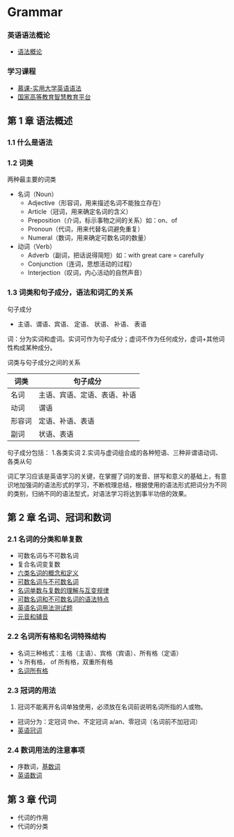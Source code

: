 # Grammar

### 英语语法概论

- [语法概论](http://www.tup.com.cn/upload/books/yz/060749-01.pdf)

### 学习课程

- [慕课-实用大学英语语法](https://umoocs.unipus.cn/my/course/2633)
- [国家高等教育智慧教育平台](https://www.chinaooc.com.cn/)

## 第 1 章 语法概述

### 1.1 什么是语法

### 1.2 词类

两种最主要的词类

- 名词（Noun）
  - Adjective（形容词，用来描述名词不能独立存在）
  - Article（冠词，用来确定名词的含义）
  - Preposition（介词，标示事物之间的关系）如：on、of
  - Pronoun（代词，用来代替名词避免重复）
  - Numeral（数词，用来确定可数名词的数量）
- 动词（Verb）
  - Adverb（副词，把话说得简短）如：with great care = carefully
  - Conjunction（连词，思想活动的过程）
  - Interjection（叹词，内心活动的自然声音）

### 1.3 词类和句子成分，语法和词汇的关系

句子成分

- 主语、谓语、宾语、 定语、 状语、 补语、 表语

词：分为实词和虚词。实词可作为句子成分；虚词不作为任何成分，虚词+其他词性构成某种成分。

词类与句子成分之间的关系

| 词类   | 句子成分                     |
| ------ | ---------------------------- |
| 名词   | 主语、宾语、定语、表语、补语 |
| 动词   | 谓语                         |
| 形容词 | 定语、补语、表语             |
| 副词   | 状语、表语                   |

句子成分包括： 1.各类实词 2.实词与虚词组合成的各种短语、三种非谓语动词、各类从句

词汇学习应该是英语学习的关键，在掌握了词的发音、拼写和意义的基础上，有意识地加强词的语法形式的学习，不断梳理总结，根据使用的语法形式把词分为不同的类别，归纳不同的语法型式，对语法学习将达到事半功倍的效果。

## 第 2 章 名词、冠词和数词

### 2.1 名词的分类和单复数

- 可数名词与不可数名词
- 复合名词变复数
- [六类名词的概念和定义](http://www.yygrammar.com/Article/201908/5472.html)
- [可数名词与不可数名词](http://www.yygrammar.com/Article/201912/5513.html)
- [名词单数与复数的理解与互变规律](http://www.yygrammar.com/Article/201711/5206.html)
- [可数名词和不可数名词的语法特点](http://www.yygrammar.com/Article/201711/5208.html)
- [英语名词用法测试题](http://www.yygrammar.com/Article/201901/5433.html)
- [元音和辅音](https://www.tingclass.net/show-242-464368-1.html)

### 2.2 名词所有格和名词特殊结构

- 名词三种格式：主格（主语）、宾格（宾语）、所有格（定语）
- 's 所有格， of 所有格，双重所有格
- [名词所有格](http://www.yygrammar.com/Article/201912/5514.html)

### 2.3 冠词的用法

1. 冠词不能离开名词单独使用，必须放在名词前说明名词所指的人或物。

- 冠词分为：定冠词 the、不定冠词 a/an、零冠词（名词前不加冠词）
- [英语冠词](http://www.yygrammar.com/Article/201702/4968.html)

### 2.4 数词用法的注意事项

- 序数词，[基数词](http://www.yygrammar.com/Article/201908/5486.html)
- [英语数词](http://www.yygrammar.com/Article/201506/4056.html)

## 第 3 章 代词

- 代词的作用
- 代词的分类
